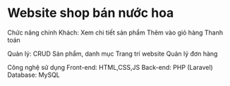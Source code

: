 # Website shop bán nước hoa
Chức năng chính
Khách:
Xem chi tiết sản phẩm
Thêm vào giỏ hàng
Thanh toán

Quản lý:
CRUD Sản phẩm, danh mục
Trang trí website
Quản lý đơn hàng

Công nghệ sử dụng
Front-end: HTML,CSS,JS
Back-end: PHP (Laravel)
Database: MySQL
